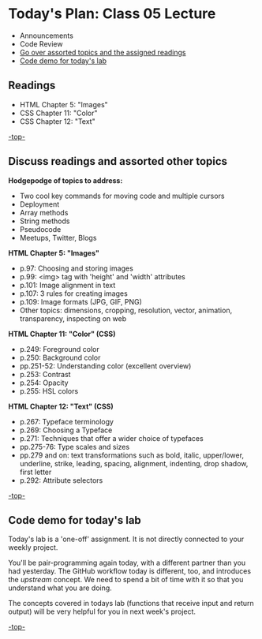 <a id="top"></a>
# Today's Plan: Class 05 Lecture

- Announcements
- Code Review
- [Go over assorted topics and the assigned readings ](#readings)
- [Code demo for today's lab](#code)

## Readings

- HTML Chapter 5: "Images"
- CSS Chapter 11: "Color"
- CSS Chapter 12: "Text"

[-top-](#top)

<a id="readings"></a>
## Discuss readings and assorted other topics

**Hodgepodge of topics to address:**
- Two cool key commands for moving code and multiple cursors
- Deployment
- Array methods
- String methods
- Pseudocode
- Meetups, Twitter, Blogs

**HTML Chapter 5: "Images"**

- p.97: Choosing and storing images
- p.99: \<img> tag with 'height' and 'width' attributes
- p.101: Image alignment in text
- p.107: 3 rules for creating images
- p.109: Image formats (JPG, GIF, PNG)
- Other topics: dimensions, cropping, resolution, vector, animation, transparency, inspecting on web

**HTML Chapter 11: "Color" (CSS)**

- p.249: Foreground color
- p.250: Background color
- pp.251-52: Understanding color (excellent overview)
- p.253: Contrast
- p.254: Opacity
- p.255: HSL colors

**HTML Chapter 12: "Text" (CSS)**

- p.267: Typeface terminology
- p.269: Choosing a Typeface
- p.271: Techniques that offer a wider choice of typefaces
- pp.275-76: Type scales and sizes
- pp.279 and on: text transformations such as bold, italic, upper/lower, underline, strike, leading, spacing, alignment, indenting, drop shadow, first letter
- p.292: Attribute selectors

[-top-](#top)

<a id="code"></a>
## Code demo for today's lab

Today's lab is a 'one-off' assignment. It is not directly connected to your weekly project.

You'll be pair-programming again today, with a different partner than you had yesterday. The GitHub workflow today is different, too, and introduces the *upstream* concept. We need to spend a bit of time with it so that you understand what you are doing.

The concepts covered in todays lab (functions that receive input and return output) will be very helpful for you in next week's project.

[-top-](#top)
